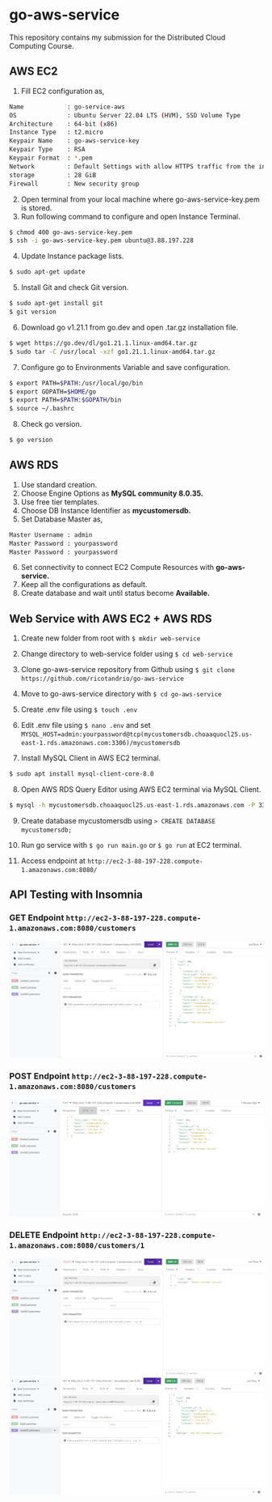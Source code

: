 # go-aws-service

This repository contains my submission for the Distributed Cloud Computing Course.

## AWS EC2

1. Fill EC2 configuration as,

```bash
Name            : go-service-aws
OS              : Ubuntu Server 22.04 LTS (HVM), SSD Volume Type
Architecture    : 64-bit (x86)
Instance Type   : t2.micro
Keypair Name    : go-aws-service-key
Keypair Type    : RSA
Keypair Format  : *.pem
Network         : Default Settings with allow HTTPS traffic from the internet
storage         : 28 GiB
Firewall        : New security group
```

2. Open terminal from your local machine where go-aws-service-key.pem is stored.
3. Run following command to configure and open Instance Terminal.

```bash
$ chmod 400 go-aws-service-key.pem
$ ssh -i go-aws-service-key.pem ubuntu@3.88.197.228
```

4. Update Instance package lists.

```bash
$ sudo apt-get update
```

5. Install Git and check Git version.

```bash
$ sudo apt-get install git
$ git version
```

6. Download go v1.21.1 from go.dev and open .tar.gz installation file.

```bash
$ wget https://go.dev/dl/go1.21.1.linux-amd64.tar.gz
$ sudo tar -C /usr/local -xzf go1.21.1.linux-amd64.tar.gz

```

7. Configure go to Environments Variable and save configuration.

```bash
$ export PATH=$PATH:/usr/local/go/bin
$ export GOPATH=$HOME/go
$ export PATH=$PATH:$GOPATH/bin
$ source ~/.bashrc
```

8. Check go version.

```bash
$ go version
```

## AWS RDS

1. Use standard creation.
2. Choose Engine Options as **MySQL community 8.0.35.**
3. Use free tier templates.
4. Choose DB Instance Identifier as **mycustomersdb.**
5. Set Database Master as,

```bash
Master Username : admin
Master Password : yourpassword
Master Password : yourpassword
```

6. Set connectivity to connect EC2 Compute Resources with **go-aws-service.**
7. Keep all the configurations as default.
8. Create database and wait until status become **Available.**

## Web Service with AWS EC2 + AWS RDS

1. Create new folder from root with `$ mkdir web-service`

2. Change directory to web-service folder using `$ cd web-service`

3. Clone go-aws-service repository from Github using `$ git clone https://github.com/ricotandrio/go-aws-service`

4. Move to go-aws-service directory with `$ cd go-aws-service`

5. Create .env file using `$ touch .env`

6. Edit .env file using `$ nano .env` and set `MYSQL_HOST=admin:yourpassword@tcp(mycustomersdb.choaaquocl25.us-east-1.rds.amazonaws.com:3306)/mycustomersdb`

7. Install MySQL Client in AWS EC2 terminal.

```bash
$ sudo apt install mysql-client-core-8.0
```

8. Open AWS RDS Query Editor using AWS EC2 terminal via MySQL Client.

```bash
$ mysql -h mycustomersdb.choaaquocl25.us-east-1.rds.amazonaws.com -P 3306 -u admin -p
```

9. Create database mycustomersdb using `> CREATE DATABASE mycustomersdb;`

10. Run go service with `$ go run main.go` or `$ go run` at EC2 terminal.

11. Access endpoint at `http://ec2-3-88-197-228.compute-1.amazonaws.com:8080/`

## API Testing with Insomnia

### GET Endpoint `http://ec2-3-88-197-228.compute-1.amazonaws.com:8080/customers`

![alt text](./assets/get.png)

### POST Endpoint `http://ec2-3-88-197-228.compute-1.amazonaws.com:8080/customers`

![alt text](./assets/post.png)

### DELETE Endpoint `http://ec2-3-88-197-228.compute-1.amazonaws.com:8080/customers/1`

![alt text](./assets/delete.png)
![alt text](./assets/afterdelete.png)
